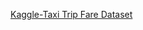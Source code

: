 [Kaggle-Taxi Trip Fare Dataset](https://www.kaggle.com/datasets/nani123456789/taxi-trip-fare-prediction/data)
